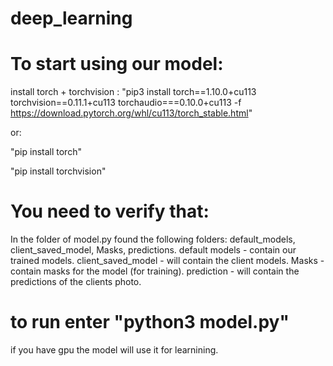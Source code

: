 # deep_learning

# To start using our model:
install torch + torchvision : "pip3 install torch==1.10.0+cu113 torchvision==0.11.1+cu113 torchaudio===0.10.0+cu113 -f https://download.pytorch.org/whl/cu113/torch_stable.html"


or:

"pip install torch"

"pip install torchvision"


# You need to verify that:
In the folder of model.py found the following folders: default_models, client_saved_model, Masks, predictions.
default models - contain our trained models.
client_saved_model - will contain the client models.
Masks - contain masks for the model (for training).
prediction - will contain the predictions of the clients photo.




# to run enter "python3 model.py"
if you have gpu the model will use it for learnining.
